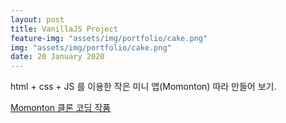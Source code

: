 ```yaml
---
layout: post
title: VanillaJS Project
feature-img: "assets/img/portfolio/cake.png"
img: "assets/img/portfolio/cake.png"
date: 20 January 2020
---
```


html + css + JS 를 이용한 작은 미니 앱(Momonton) 따라 만들어 보기.

<a href="https://starsol89.github.io/javascript__study/Hello%20World%20with%20Javascript/">Momonton 클론 코딩 작품</a>
